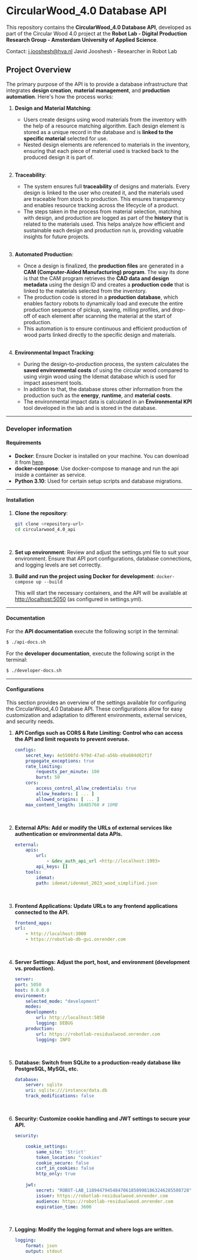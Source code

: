 # CircularWood_4.0 Database API

This repository contains the **CircularWood_4.0 Database API**, developed as part of the Circular Wood 4.0 project at the **Robot Lab - Digital Production Research Group - Amsterdam University of Applied Science**.

Contact: j.jooshesh@hva.nl
Javid Jooshesh - Researcher in Robot Lab 

## Project Overview

The primary purpose of the API is to provide a database infrastructure that integrates **design creation**, **material management**, and **production automation**. Here's how the process works:
    <br>
1. **Design and Material Matching**:
    - Users create designs using wood materials from the inventory with the help of a resource matching algorithm. Each design element is stored as a unique record in the database and is **linked to the specific material** selected for use.
    - Nested design elements are referenced to materials in the inventory, ensuring that each piece of material used is tracked back to the produced design it is part of.
    <br>
    
2. **Traceability**:
    - The system ensures full **traceability** of designs and materials. Every design is linked to the user who created it, and the materials used are traceable from stock to production. This ensures transparency and enables resource tracking across the lifecycle of a product.
    - The steps taken in the process from material selection, matching with design, and production are logged as part of the **history** that is related to the materials used. This helps analyze how efficient and sustainable each design and production run is, providing valuable insights for future projects.
    <br>

3. **Automated Production**:
    - Once a design is finalized, the **production files** are generated in a **CAM (Computer-Aided Manufacturing) program**. The way its done is that the CAM program retrieves the **CAD data and design metadata** using the design ID and creates a **production code** that is linked to the materials selected from the inventory.
    - The production code is stored in a **production database**, which enables factory robots to dynamically load and execute the entire production sequence of pickup, sawing, milling profiles, and drop-off of each element after scanning the material at the start of production.
    - This automation is to ensure continuous and efficient production of wood parts linked directly to the specific design and materials.
    <br>

4. **Environmental Impact Tracking**:
    - During the design-to-production process, the system calculates the **saved environmental costs** of using the circular wood compared to using virgin wood using the Idemat database which is used for impact assesment tools.
    - In addition to that, the database stores other information from the production such as the **energy**, **runtime**, and **material costs**.
    - The environmental impact data is calculated in an **Environmental KPI** tool developed in the lab and is stored in the database.

---
### Developer information

#### Requirements

- **Docker**: Ensure Docker is installed on your machine. You can download it from [here](https://www.docker.com/products/docker-desktop).
- **docker-compose**: Use docker-compose to manage and run the api inside a container as service.
- **Python 3.10**: Used for certain setup scripts and database migrations.

---

#### Installation

1. **Clone the repository**:

   ```bash
   git clone <repository-url>
   cd circularwood_4.0_api
   ```
   <br>
   
2. **Set up environment**:
    Review and adjust the settings.yml file to suit your environment. Ensure that API port configurations, database connections, and logging levels are set correctly.
    <br>

3. **Build and run the project using Docker for development**:
    `docker-compose up --build`

    This will start the necessary containers, and the API will be available at <http://localhost:5050> (as configured in settings.yml).

---

#### Documentation

For the **API documentation** execute the following script in the terminal:

```bash
$ ./api-docs.sh
```

For the **developer documentation**, execute the following script in the terminal:

```bash
$ ./developer-docs.sh
```

---

#### Configurations

This section provides an overview of the settings available for configuring the CircularWood_4.0 Database API. These configurations allow for easy customization and adaptation to different environments, external services, and security needs.
    <br>
 1. **API Configs such as CORS & Rate Limiting: Control who can access the API and limit requests to prevent overuse.**

    ```yaml
    configs:
        secret_key: 4e5508fd-979d-47ad-a56b-e9a604d02f1f
        propogate_exceptions: true
        rate_limiting:
            requests_per_minute: 100
            burst: 50
        cors:
            access_control_allow_credentials: true
            allow_headers: [ ... ]
            allowed_origins: [ ... ]
        max_content_length: 10485760 # 10MB
    ```
    <br>

 2. **External APIs: Add or modify the URLs of external services like authentication or environmental data APIs.**

    ```yaml
    external:
        apis:
            url:
                - &dev_auth_api_url <http://localhost:1993>
            api_keys: []
        tools:
            idemat:
            path: idemat/idenmat_2023_wood_simplified.json
    ```
    <br>

 3. **Frontend Applications: Update URLs to any frontend applications connected to the API.**

    ```yaml
    frontend_apps:
    url:
        - http://localhost:3000
        - https://robotlab-db-gui.onrender.com
    ```
    <br>

 4. **Server Settings: Adjust the port, host, and environment (development vs. production).**
    ```yaml
    server:
    port: 5050
    host: 0.0.0.0
    environment:
        selected_mode: "development"
        modes: 
        development:
            url: http://localhost:5050
            logging: DEBUG
        production:
            url: https://robotlab-residualwood.onrender.com
            logging: INFO
    ```
    <br>
 5. **Database: Switch from SQLite to a production-ready database like PostgreSQL, MySQL, etc.**
    
    ```yaml
    database:
        server: sqlite
        uri: sqlite:///instance/data.db
        track_modifications: false
    ```
    <br>

 6. **Security: Customize cookie handling and JWT settings to secure your API.**

    ```yaml
    security:

        cookie_settings:
            same_site: 'Strict'
            token_location: "cookies"
            cookie_secure: false
            csrf_in_cookies: false
            http_only: true
            
        jwt:
            secret: "ROBOT-LAB_118944794548470618589981863246285508728"
            issuer: https://robotlab-residualwood.onrender.com
            audience: https://robotlab-residualwood.onrender.com
            expiration_time: 3600
    ```
    <br>

 7. **Logging: Modify the logging format and where logs are written.**

    ```yaml
    logging:
        format: json
        output: stdout
    ```
    <br>

